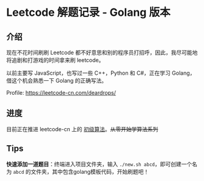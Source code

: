 # Leetcode 解题记录 - Golang 版本

## 介绍

现在不花时间刷刷 Leetcode 都不好意思和别的程序员打招呼，因此，我尽可能地将追剧和打游戏的时间拿来刷 leetcode。

以前主要写 JavaScript，也写过一些 C++，Python 和 C#，正在学习 Golang，借这个机会熟悉一下 Golang 的正确写法。

Profile: https://leetcode-cn.com/deardrops/

## 进度

目前正在推进 leetcode-cn 上的 [初级算法](https://leetcode-cn.com/explore/interview/card/top-interview-questions-easy/)。~~从零开始学算法系列~~

## Tips

**快速添加一道题目**：终端进入项目文件夹，输入 `./new.sh abcd`，即可创建一个名为 `abcd` 的文件夹，其中包含golang模板代码，开始刷题吧！

